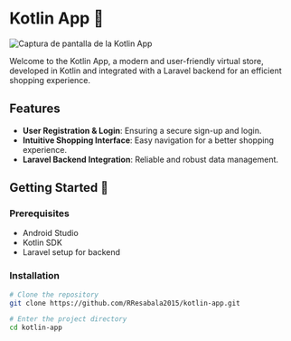 # Kotlin App 📱
![Captura de pantalla de la Kotlin App](https://user-images.githubusercontent.com/50778384/153723440-b4b50047-93cb-4054-9f9c-e3c2608fc290.png)

Welcome to the Kotlin App, a modern and user-friendly virtual store, developed in Kotlin and integrated with a Laravel backend for an efficient shopping experience.

## Features 

- **User Registration & Login**: Ensuring a secure sign-up and login.
- **Intuitive Shopping Interface**: Easy navigation for a better shopping experience.
- **Laravel Backend Integration**: Reliable and robust data management.

## Getting Started 🚀

### Prerequisites

- Android Studio
- Kotlin SDK
- Laravel setup for backend

### Installation

```bash
# Clone the repository
git clone https://github.com/RResabala2015/kotlin-app.git

# Enter the project directory
cd kotlin-app
```